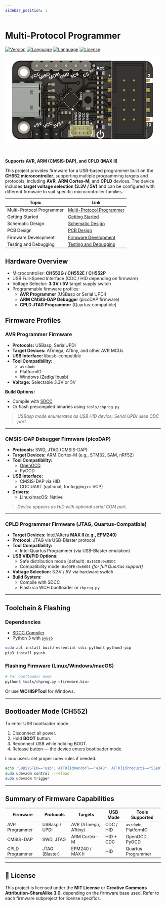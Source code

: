 ```yaml
---
sidebar_position: 1
---
```


# Multi-Protocol Programmer  

<div style={{ textAlign: 'center' }}>
    <a href="#"><img src="https://img.shields.io/badge/version-1.0-blue.svg" alt="Version"/></a>
    <a href="#"><img src="https://img.shields.io/badge/language-Python-lightgrey.svg" alt="Language"/></a>
    <a href="#"><img src="https://img.shields.io/badge/language-C-lightgrey.svg" alt="Language"/></a>
    <a href="#"><img src="https://img.shields.io/badge/license-MIT-green.svg" alt="License"/></a>
    <br/>
</div>

<div style={{ textAlign: 'center' }}>
    <p href="./docs/unit_product_brief.pdf">  <img src="https://raw.githubusercontent.com/UNIT-Electronics-MX/unit_ch552_multiprotocol_programmer/refs/heads/main/hardware/resources/programmer.png" width="500px"/></p>
  <br/>   
  </div>


**Supports AVR, ARM (CMSIS-DAP), and CPLD (MAX II)**

This project provides firmware for a USB-based programmer built on the **CH552 microcontroller**, supporting multiple programming targets and protocols, including **AVR**, **ARM Cortex-M**, and **CPLD** devices. The device includes **target voltage selection (3.3V / 5V)** and can be configured with different firmware to suit specific microcontroller families.
<div style={{ display: 'flex', justifyContent: 'center' }}>
  <table>
    <thead>
      <tr>
        <th>Topic</th>
        <th>Link</th>
      </tr>
    </thead>
    <tbody>
      <tr>
        <td>Multi-Protocol Programmer</td>
        <td>
          <a href="https://unit-electronics-mx.github.io/unit_multiprotocol_programmer_platform/" target="_blank">
            Multi-Protocol Programmer
          </a>
        </td>
      </tr>
      <tr>
        <td>Getting Started</td>
        <td>
          <a href="https://unit-electronics-mx.github.io/unit_ch552_multiprotocol_programmer/index.html" target="_blank">
            Getting Started
          </a>
        </td>
      </tr>
      <tr>
        <td>Schematic Design</td>
        <td>
          <a href="https://github.com/UNIT-Electronics-MX/unit_ch552_multiprotocol_programmer/blob/main/hardware/unit_sch_V_0_0_1_ue0090_CH552_USB_Multi-Protocol-Programmer.pdf" target="_blank">
            Schematic Design
          </a>
        </td>
      </tr>
      <tr>
        <td>PCB Design</td>
        <td>
          <a href="https://github.com/UNIT-Electronics-MX/unit_ch552_multiprotocol_programmer/tree/main/hardware" target="_blank">
            PCB Design
          </a>
        </td>
      </tr>
      <tr>
        <td>Firmware Development</td>
        <td>
          <a href="https://github.com/UNIT-Electronics-MX/unit_ch552_multiprotocol_programmer/tree/main/software/PICO-DAP" target="_blank">
            Firmware Development
          </a>
        </td>
      </tr>
      <tr>
        <td>Testing and Debugging</td>
        <td>
          <a href="https://github.com/UNIT-Electronics-MX/unit_ch55x_docker_sdk" target="_blank">
            Testing and Debugging
          </a>
        </td>
      </tr>
    </tbody>
  </table>
</div>


## Hardware Overview

- Microcontroller: **CH552G / CH552E / CH552P**
- USB Full-Speed Interface (CDC / HID depending on firmware)
- Voltage Selector: **3.3V / 5V** target supply switch
- Programmable firmware profiles:
  - **AVR Programmer** (USBasp or Serial UPDI)
  - **ARM CMSIS-DAP Debugger** (picoDAP firmware)
  - **CPLD JTAG Programmer** (Quartus-compatible)


## Firmware Profiles

### AVR Programmer Firmware

- **Protocols:** USBasp, SerialUPDI
- **Target Devices:** ATmega, ATtiny, and other AVR MCUs
- **USB Interface:** libusb-compatible
- **Tool Compatibility:** 
  - `avrdude`
  - PlatformIO
  - Windows (Zadig/libusb)
- **Voltage:** Selectable 3.3V or 5V

**Build Options:**
- Compile with [SDCC](https://sdcc.sourceforge.net/)
- Or flash precompiled binaries using `tools/chprog.py`

> *USBasp mode enumerates as USB HID device; Serial UPDI uses CDC port.*

---

### CMSIS-DAP Debugger Firmware (picoDAP)

- **Protocols:** SWD, JTAG (CMSIS-DAP)
- **Target Devices:** ARM Cortex-M (e.g., STM32, SAM, nRF52)
- **Tool Compatibility:**  
  - [OpenOCD](http://openocd.org/)
  - PyOCD
- **USB Interface:**
  - CMSIS-DAP via HID
  - CDC UART (optional, for logging or VCP)
- **Drivers:**
  - Linux/macOS: Native

> *Device appears as HID with optional serial COM port.*

---

### CPLD Programmer Firmware (JTAG, Quartus-Compatible)

- **Target Devices:** Intel/Altera **MAX II (e.g., EPM240)**
- **Protocol:** JTAG via USB-Blaster protocol
- **Tool Compatibility:**  
  - Intel Quartus Programmer (via USB-Blaster emulation)
- **USB VID/PID Options:**
  - Safe distribution mode (default): `0x16C0:0x05DC`
  - Compatibility mode: `0x09FB:0x6001` *(for full Quartus support)*
- **Voltage Selection:** 3.3V / 5V via hardware switch
- **Build System:**  
  - Compile with SDCC
  - Flash via WCH bootloader or `chprog.py`

---

## Toolchain & Flashing

### Dependencies

- [SDCC Compiler](https://sdcc.sourceforge.net/)
- Python 3 with [`pyusb`](https://github.com/pyusb/pyusb)

```bash
sudo apt install build-essential sdcc python3 python3-pip
pip3 install pyusb
```

### Flashing Firmware (Linux/Windows/macOS)

```bash
# For bootloader mode
python3 tools/chprog.py <firmware.bin>
```

Or use **WCHISPTool** for Windows.

---

## Bootloader Mode (CH552)

To enter USB bootloader mode:

1. Disconnect all power.
2. Hold **BOOT** button.
3. Reconnect USB while holding BOOT.
4. Release button — the device enters bootloader mode.

Linux users: set proper udev rules if needed.

```bash
echo 'SUBSYSTEM=="usb", ATTR{idVendor}=="4348", ATTR{idProduct}=="55e0", MODE="666"' | sudo tee /etc/udev/rules.d/99-ch55x.rules
sudo udevadm control --reload
sudo udevadm trigger
```

---

## Summary of Firmware Capabilities

| Firmware       | Protocols         | Targets            | USB Mode      | Tools Supported     |
|----------------|-------------------|---------------------|---------------|----------------------|
| AVR Programmer | USBasp / UPDI     | AVR (ATmega, ATtiny) | CDC / HID     | `avrdude`, PlatformIO |
| CMSIS-DAP      | SWD, JTAG         | ARM Cortex-M        | HID + CDC     | OpenOCD, PyOCD       |
| CPLD Programmer| JTAG (Blaster)    | EPM240 / MAX II     | HID           | Quartus Programmer   |

---

## 🪪 License

This project is licensed under the **MIT License** or **Creative Commons Attribution-ShareAlike 3.0**, depending on the firmware base used. Refer to each firmware subproject for license specifics.
